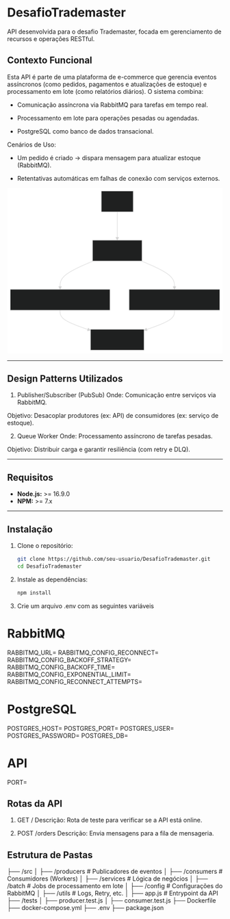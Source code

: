 # DesafioTrademaster

API desenvolvida para o desafio Trademaster, focada em gerenciamento de recursos e operações RESTful.

## Contexto Funcional

Esta API é parte de uma plataforma de e-commerce que gerencia eventos assíncronos (como pedidos, pagamentos e atualizações de estoque) e processamento em lote (como relatórios diários). O sistema combina:

- Comunicação assíncrona via RabbitMQ para tarefas em tempo real.

- Processamento em lote para operações pesadas ou agendadas.

- PostgreSQL como banco de dados transacional.

Cenários de Uso:

- Um pedido é criado → dispara mensagem para atualizar estoque (RabbitMQ).

- Retentativas automáticas em falhas de conexão com serviços externos.

![Descrição da imagem](./assets/diagrama-trademaster-api.svg)

---

## Design Patterns Utilizados

1. Publisher/Subscriber (PubSub)
Onde: Comunicação entre serviços via RabbitMQ.

Objetivo: Desacoplar produtores (ex: API) de consumidores (ex: serviço de estoque).

2. Queue Worker
Onde: Processamento assíncrono de tarefas pesadas.

Objetivo: Distribuir carga e garantir resiliência (com retry e DLQ).

---

## Requisitos

- **Node.js:** >= 16.9.0  
- **NPM:** >= 7.x

---

## Instalação

1. Clone o repositório:
   ```sh
   git clone https://github.com/seu-usuario/DesafioTrademaster.git
   cd DesafioTrademaster

2. Instale as dependências:
   ```sh
   npm install

3. Crie um arquivo .env com as seguintes variáveis 
   
# RabbitMQ 
RABBITMQ_URL=
RABBITMQ_CONFIG_RECONNECT=
RABBITMQ_CONFIG_BACKOFF_STRATEGY=
RABBITMQ_CONFIG_BACKOFF_TIME=
RABBITMQ_CONFIG_EXPONENTIAL_LIMIT=
RABBITMQ_CONFIG_RECONNECT_ATTEMPTS=

# PostgreSQL
POSTGRES_HOST=
POSTGRES_PORT=
POSTGRES_USER=
POSTGRES_PASSWORD=
POSTGRES_DB=

# API
PORT=

## Rotas da API

1. GET / 
Descrição: Rota de teste para verificar se a API está online.

1. POST /orders
Descrição: Envia mensagens para a fila de mensageria.

## Estrutura de Pastas

 ├── /src
 │   ├── /producers   # Publicadores de eventos
 │   ├── /consumers   # Consumidores (Workers)
 │   ├── /services    # Lógica de negócios
 │   ├── /batch       # Jobs de processamento em lote
 │   ├── /config      # Configurações do RabbitMQ
 │   ├── /utils       # Logs, Retry, etc.
 │   ├── app.js       # Entrypoint da API
 ├── /tests
 │   ├── producer.test.js
 │   ├── consumer.test.js
 ├── Dockerfile
 ├── docker-compose.yml
 ├── .env
 ├── package.json
